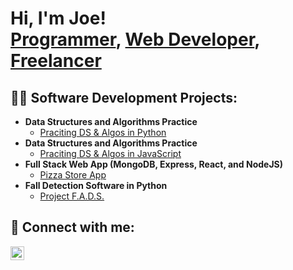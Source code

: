 <h1>Hi, I'm Joe! <br/><a href="https://github.com/Enright321">Programmer</a>, <a href="https://www.linkedin.com/in/joeenrightdev/">Web Developer</a>, <a href="https://www.webdivemedia.com/">Freelancer</a></h1>

<h2>👨‍💻 Software Development Projects:</h2>

- <b>Data Structures and Algorithms Practice</b>
  - [Praciting DS & Algos in Python](https://github.com/Enright321/python_DS_and_Algs)
- <b>Data Structures and Algorithms Practice</b>
  - [Praciting DS & Algos in JavaScript](https://github.com/Enright321/algs)
- <b>Full Stack Web App (MongoDB, Express, React, and NodeJS)</b>
  - [Pizza Store App](https://github.com/Enright321/React_Pizza_App)
- <b>Fall Detection Software in Python</b>
  - [Project F.A.D.S.](https://github.com/Enright321/fall_detection) 

<h2> 🤳 Connect with me:</h2>

[<img align="left" alt="JoeEnright | LinkedIn" width="22px" src="https://cdn.jsdelivr.net/npm/simple-icons@v3/icons/linkedin.svg" />][linkedin]

[linkedin]: https://www.linkedin.com/in/joeenrightdev/

<!--
**joshmadakor1/joshmadakor1** is a ✨ _special_ ✨ repository because its `README.md` (this file) appears on your GitHub profile.

Here are some ideas to get you started:

- 🔭 I’m currently working on ...
- 🌱 I’m currently learning ...
- 👯 I’m looking to collaborate on ...
- 🤔 I’m looking for help with ...
- 💬 Ask me about ...
- 📫 How to reach me: ...
- 😄 Pronouns: ...
- ⚡ Fun fact: ...
-->
